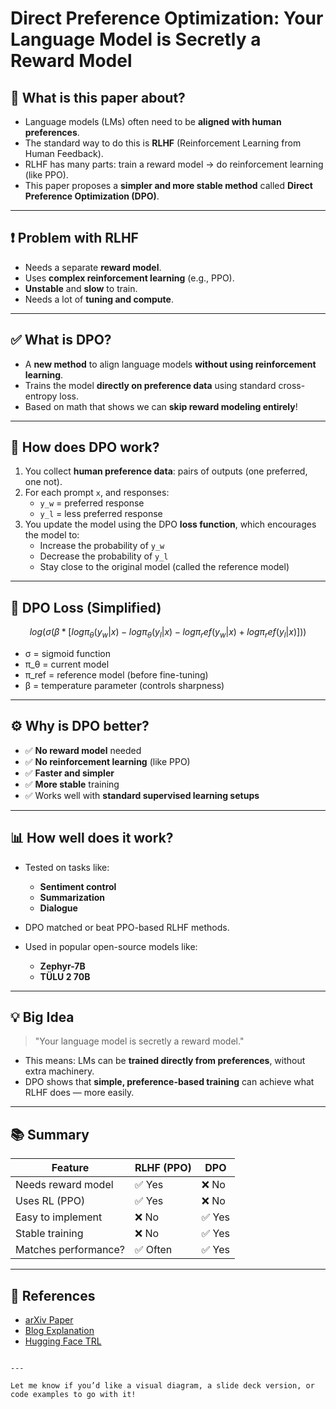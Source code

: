 # Direct Preference Optimization: Your Language Model is Secretly a Reward Model

## 🧠 What is this paper about?

- Language models (LMs) often need to be **aligned with human preferences**.
- The standard way to do this is **RLHF** (Reinforcement Learning from Human Feedback).
- RLHF has many parts: train a reward model → do reinforcement learning (like PPO).
- This paper proposes a **simpler and more stable method** called **Direct Preference Optimization (DPO)**.

---

## ❗ Problem with RLHF

- Needs a separate **reward model**.
- Uses **complex reinforcement learning** (e.g., PPO).
- **Unstable** and **slow** to train.
- Needs a lot of **tuning and compute**.

---

## ✅ What is DPO?

- A **new method** to align language models **without using reinforcement learning**.
- Trains the model **directly on preference data** using standard cross-entropy loss.
- Based on math that shows we can **skip reward modeling entirely**!

---

## 🧪 How does DPO work?

1. You collect **human preference data**: pairs of outputs (one preferred, one not).
2. For each prompt `x`, and responses:
   - `y_w` = preferred response
   - `y_l` = less preferred response
3. You update the model using the DPO **loss function**, which encourages the model to:
   - Increase the probability of `y_w`
   - Decrease the probability of `y_l`
   - Stay close to the original model (called the reference model)

---

## 🧮 DPO Loss (Simplified)

```math
log(σ(β * [log π_θ(y_w | x) - log π_θ(y_l | x) - log π_ref(y_w | x) + log π_ref(y_l | x)]))
````

* σ = sigmoid function
* π\_θ = current model
* π\_ref = reference model (before fine-tuning)
* β = temperature parameter (controls sharpness)

---

## ⚙️ Why is DPO better?

* ✅ **No reward model** needed
* ✅ **No reinforcement learning** (like PPO)
* ✅ **Faster and simpler**
* ✅ **More stable** training
* ✅ Works well with **standard supervised learning setups**

---

## 📊 How well does it work?

* Tested on tasks like:

  * **Sentiment control**
  * **Summarization**
  * **Dialogue**
* DPO matched or beat PPO-based RLHF methods.
* Used in popular open-source models like:

  * **Zephyr-7B**
  * **TÜLU 2 70B**

---

## 💡 Big Idea

> "Your language model is secretly a reward model."

* This means: LMs can be **trained directly from preferences**, without extra machinery.
* DPO shows that **simple, preference-based training** can achieve what RLHF does — more easily.

---

## 📚 Summary

| Feature              | RLHF (PPO) | DPO   |
| -------------------- | ---------- | ----- |
| Needs reward model   | ✅ Yes      | ❌ No  |
| Uses RL (PPO)        | ✅ Yes      | ❌ No  |
| Easy to implement    | ❌ No       | ✅ Yes |
| Stable training      | ❌ No       | ✅ Yes |
| Matches performance? | ✅ Often    | ✅ Yes |

---

## 🔗 References

* [arXiv Paper](https://arxiv.org/abs/2305.18290)
* [Blog Explanation](https://iclr-blogposts.github.io/2024/blog/rlhf-without-rl/)
* [Hugging Face TRL](https://huggingface.co/docs/trl)

```

---

Let me know if you’d like a visual diagram, a slide deck version, or code examples to go with it!
```



